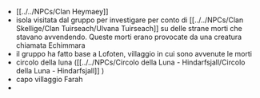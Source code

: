 - [[../../NPCs/Clan Heymaey]] 
- isola visitata dal gruppo per investigare per conto di [[../../NPCs/Clan Skellige/Clan Tuirseach/Ulvana Tuirseach]] su delle strane morti che stavano avvendendo. Queste morti erano provocate da una creatura chiamata Echimmara
- il gruppo ha fatto base a Lofoten, villaggio in cui sono avvenute le morti
- circolo della luna ([[../../NPCs/Circolo della Luna - Hindarfsjall/Circolo della Luna - Hindarfsjall]] )
- capo villaggio Farah
- 